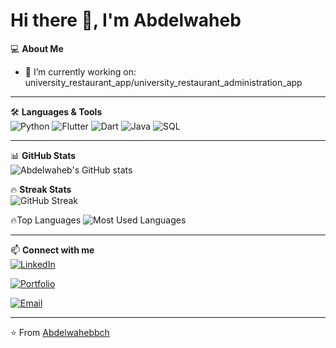 # Hi there 👋, I'm Abdelwaheb

💻 **About Me**
- 🔭 I’m currently working on:  university_restaurant_app/university_restaurant_administration_app  
<!--- 🌱 I’m learning: Flutter.  
- 👯 I’m looking to collaborate on: [topics you like]  
- 💬 Ask me about: [your strong skills/tech stack]  
- ⚡ Fun fact: [something fun about you]  -->

---

🛠 **Languages & Tools**  
![Python](https://img.shields.io/badge/-Python-333?style=for-the-badge&logo=python) 
![Flutter](https://img.shields.io/badge/-Flutter-333?style=for-the-badge&logo=flutter) 
![Dart](https://img.shields.io/badge/-Dart-333?style=for-the-badge&logo=dart) 
![Java](https://img.shields.io/badge/-Java-333?style=for-the-badge&logo=java) 
![SQL](https://img.shields.io/badge/-SQL-333?style=for-the-badge&logo=postgresql)  

---

📊 **GitHub Stats**  
![Abdelwaheb's GitHub stats](https://github-readme-stats.vercel.app/api?username=Abdelwahebbch&show_icons=true&theme=radical)  

🔥 **Streak Stats**  
![GitHub Streak](https://streak-stats.demolab.com?user=Abdelwahebbch&theme=radical)  

🔥Top Languages
![Most Used Languages](https://github-readme-stats.vercel.app/api/top-langs/?username=Abdelwahebbch&layout=compact&theme=radical)

---

📫 **Connect with me**  
[![LinkedIn](https://img.shields.io/badge/LinkedIn-0A66C2?style=for-the-badge&logo=linkedin&logoColor=white)](https://linkedin.com/in/abdelwaheb-bouchahwa-8449a5224)  

[![Portfolio](https://img.shields.io/badge/Portfolio-000?style=for-the-badge&logo=vercel&logoColor=white)](https://abdelwaheb.vercel.app)  

[![Email](https://img.shields.io/badge/Email-D14836?style=for-the-badge&logo=gmail&logoColor=white)](mailto:bouchahwaabdelwaheb@ieee.org)  

---
⭐️ From [Abdelwahebbch](https://github.com/Abdelwahebbch)
